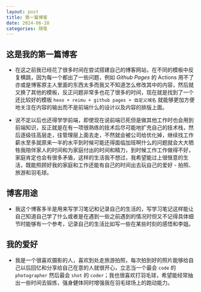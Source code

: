 ```yaml
---
layout: post
title: 第一篇博客
date: 2024-06-28
categories: 随笔
---
```


## 这是我的第一篇博客
- 在这之前我已经花了很多时间在尝试搭建自己的博客网站，在不同的模板中反复横跳，因为每一个都出了一些问题，例如 *Github Pages* 的 Actions 用不了亦或是博客原主人里面的东西太多而我又不知道怎么修改其中的内容，然后就又换了其他的模板，反正问题非常多也花了很多的时间，现在就是找到了一个还比较好的模板 `hexo + reimu + github pages + 自定义域名` 就能够更加方便地关注在内容的输出而不是前端什么的设计以及内容的排版上面。

- 说不定以后也还得学学前端，即使现在说前端已死但是做其他工作时也会用到前端知识，反正就是在有一项很熟练的技术后尽可能地扩充自己的技术栈，然后逐级往高层走，往管理层上面去走，不然就会被公司给优化掉，继续找工作薪水至多就原来一半的水平到时候可能还得面临加班啊什么的问题就会大大牺牲我陪伴家人的时间和为家庭付出的时间和精力，到时候工作工作做得不好，家庭肯定也会有很多矛盾，这样的生活我不想过，我希望能过上很惬意的生活，既能照顾好我的家庭和工作还能有自己的时间出去玩自己的爱好 - 拍照、旅游和羽毛球。

## 博客用途

- 我这个博客多半是用来写学习笔记和记录自己的生活的，写学习笔记这样能让自己知道自己学了什么或者是在遇到一些之前遇到的情况时但又不记得具体细节时能够有一个参考，记录自己的生活比如写一些在某些时刻的感悟和李姐。

## 我的爱好

- 我是一个很喜欢摄影的人，喜欢到处走旅游拍照，每次拍到好的照片能够给自己以后回忆和分享给自己在意的人就很开心，立志当一个最会 `code` 的 `photographer` 然后最会 `shot` 的 `coder`；我也很喜欢打羽毛球，希望能经常抽出一些时间去锻炼，强身健体同时增强我在羽毛球场上的跑动能力。

